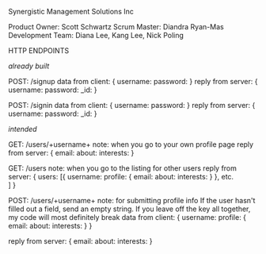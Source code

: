 Synergistic Management Solutions Inc

Product Owner: Scott Schwartz
Scrum Master: Diandra Ryan-Mas
Development Team: Diana Lee, Kang Lee, Nick Poling 

HTTP ENDPOINTS

*already built* 

POST: /signup
data from client: {
	username:
	password:
}
reply from server: {
	username:
	password:
	_id:
}

POST: /signin
data from client: {
	username:
	password:
}
reply from server: {
	username:
	password:
	_id:
}

*intended*

GET: /users/+username+
note: when you go to your own profile page
reply from server: {
	email:
	about:
	interests:
} 

GET: /users
note: when you go to the listing for other users
reply from server: {
	users: [{
		username:
		profile: {
			email:
			about:
			interests:
		} 
	},
	etc.		
	]
}

POST: /users/+username+
note: for submitting profile info
			If the user hasn't filled out a field, send an empty string. If you leave
			off the key all together, my code will most definitely break 
data from client: {
	username:
	profile: {
		email:
		about:
		interests:
	} 
}

reply from server: {
	email:
	about:
	interests:
}
